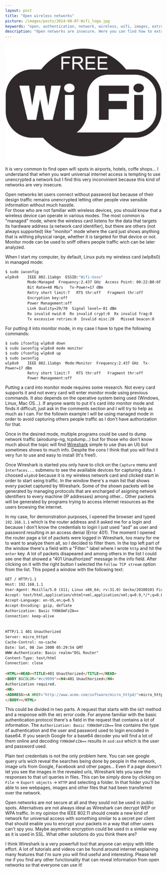```yaml
---
layout: post
title: "Open wireless networks"
picture: /images/posts/2014-08-07-Wifi_logo.jpg
keywords: "open, authentication, network, wireless, wifi, images, extract"
description: "Open networks are insecure. Here you can find how to extract info in that networks."
---
```


<img class="img img-rounded img-responsive center-block" title="Wifi logo" alt="wifi" src="/images/posts/2014-08-07-Wifi_logo.jpg" />

It is very common to find open wifi spots in airports, hotels, coffe shops... I understand that when you want universal internet access is tempting to use unencrypted a network but I find this very inconvinient because 
this kind of networks are very insecure.

<!--more-->

Open networks let users connect without password but because of their design traffic remains unencrypted letting other people view sensible information without much hasstle.  
For those who are not familiar with wireless devices, you should know that a wireless device can operate in various modes. The most common is "managed" mode, where the wireless card listens for the data that targets 
its hardware address (a network card identifier), but there are others (not always supported) like "monitor" mode where the card just shows anything that is withing physical range, whether it is targeted for that 
device or not. Monitor mode can be used to sniff others people traffic wich can be later analyzed. 

When I start my computer, by default, Linux puts my wireless card (wlp8s0) in managed mode:

```bash
$ sudo iwconfig
wlp8s0    IEEE 802.11abgn  ESSID:"Wifi-Usos"  
          Mode:Managed  Frequency:2.437 GHz  Access Point: 00:22:B0:6F:E7:74   
          Bit Rate=48 Mb/s   Tx-Power=17 dBm   
          Retry short limit:7   RTS thr:off   Fragment thr:off
          Encryption key:off
          Power Management:off
          Link Quality=29/70  Signal level=-81 dBm  
          Rx invalid nwid:0  Rx invalid crypt:0  Rx invalid frag:0
          Tx excessive retries:0  Invalid misc:20   Missed beacon:0
```

For putting it into monitor mode, in my case I have to type the following commands:

```
$ sudo ifconfig wlp8s0 down
$ sudo iwconfig wlp8s0 mode monitor 
$ sudo ifconfig wlp8s0 up
$ sudo iwconfig 
wlp8s0    IEEE 802.11abgn  Mode:Monitor  Frequency:2.437 GHz  Tx-Power=17 dBm   
          Retry short limit:7   RTS thr:off   Fragment thr:off
          Power Management:off
```

Putting a card into monitor mode requires some research. Not every card supports it and not every card will enter monitor mode using previous commands. It also depends on the operative system being used (Windows, 
Linux, Mac OS...). If anyone wants to put it's card into monitor mode and finds it difficult, just ask in the comments section and I will try to help as much as I can. For the followin example I will be using managed 
mode in order to avoid capturing others people traffic as I don't have authorization for that.

Once in the desired mode, multiple programs could be used to dump network traffic (airodump-ng, tcpdump...) but for those who don't know much about the topic will find [Wireshark](http://www.wireshark.org/) simple to use 
(has an UI) but sometimes shows to much info. Despite the cons I think that you will find it very fun to use and easy to install (It's free!).

Once Wireshark is started you only have to click on the `Capture` menu and `Interfaces...` submenu to see the availiable devices for capturing data. I choosed `wlp8s0` because it is my wireless network card and clicked 
start in order to start seing traffic. In the window there's a main list that shows every packet captured by Wireshark. Some of the shown packets will be generated by managing protocols that are encharged of asigning 
network identifiers to every machine (IP addresses) among other... Other packets will be generated by programs trying to access internet resources as the users browsing the internet. 

In my case, for demonstration purposes, I opened the browser and typed `192.168.1.1` which is the router address and it asked me for a login and because I don't know the credentials to login I just used "asd" as user 
and password resulting in an access denial (Error 401). The moment I opened the router page a lot of packets were logged in Wireshark, too many for me to want to analyze them all, so I decided to filter them. In the 
top left part of the window there's a field with a "Filter:" label where I wrote `http` and hit the `enter` key. A lot of packets disapeared and among others in the list I could see one that showed a "401 Unauthorized" 
message in the info field. After clicking on it with the right button I selected the `Follow TCP stream` option from the list. This poped a window with the following text:

```html
GET / HTTP/1.1
Host: 192.168.1.1
User-Agent: Mozilla/5.0 (X11; Linux x86_64; rv:31.0) Gecko/20100101 Firefox/31.0
Accept: text/html,application/xhtml+xml,application/xml;q=0.9,*/*;q=0.8
Accept-Language: en-US,en;q=0.5
Accept-Encoding: gzip, deflate
Authorization: Basic YXNkOmFzZA==
Connection: keep-alive


HTTP/1.1 401 Unauthorized
Server: micro_httpd
Cache-Control: no-cache
Date: Sat, 08 Jan 2000 05:29:54 GMT
WWW-Authenticate: Basic realm="DSL Router"
Content-Type: text/html
Connection: close

<HTML><HEAD><TITLE>401 Unauthorized</TITLE></HEAD>
<BODY BGCOLOR="#cc9999"><H4>401 Unauthorized</H4>
Authorization required.
<HR>
<ADDRESS><A HREF="http://www.acme.com/software/micro_httpd/">micro_httpd</A></ADDRESS>
</BODY></HTML>
```

This could be divided in two parts. A request that starts with the `GET` method and a response with the `401` error code. For anyone familiar with the basic authentication protocol there's a field in the request that 
contains a lot of information. The `Authorization: Basic YXNkOmFzZA==` line contains the type of authentication and the user and password used to login encoded in base64. If you search Google for a base64 decoder you 
will find a lot of them online and decoding `YXNkOmFzZA==` results in `asd:asd` which is the user and password used.

Plain text credentials is not the only problem here. You can see google query urls wich reveal the searches being done by people in the network, image urls from Google, Facebook and other pages... Even if a page 
doesn't let you see the images in the revealed urls, Wireshark lets you save the responses to that url queries in files. This can be simply done by clicking on `File` -> `Export objects` -> `HTTP` and selecting a 
folder. In that folder you'll be able to see webpages, images and other files that had been transferred over the network.

Open networks are not secure at all and they sould not be used in public spots. Alternatives are not always ideal as Wireshark can decrypt WEP or WPA traffic. In my opinion the IEEE 802.11 should create a new kind of 
network for universal access with something similar to a secret per client that should enable you to encrypt your packets in a way that other users can't spy you. Maybe asymetric encryption could be used in a similar 
way as it is used in SSL. What other solutions do you think there are?

I think Wireshark is a very powerfull tool that anyone can enjoy with little effort. A lot of tutorials and videos can be found around internet explaining many features that I'm sure you will find useful and 
interesting. Please tell me if you find any other functionality that can reveal information from open networks so that everyone can use it!

